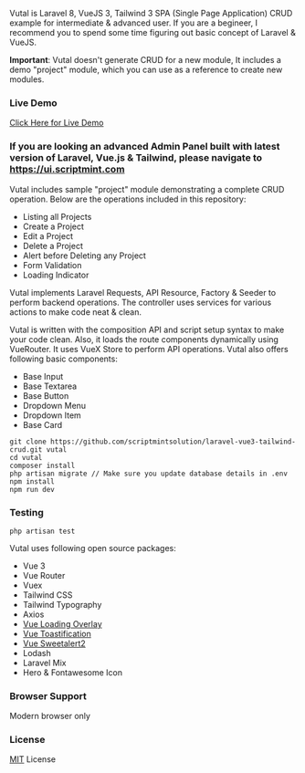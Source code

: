 Vutal is Laravel 8, VueJS 3, Tailwind 3 SPA (Single Page Application) CRUD example for intermediate & advanced user. If you are a begineer, I recommend you to spend some time figuring out basic concept of Laravel & VueJS.

**Important**: Vutal doesn't generate CRUD for a new module, It includes a demo "project" module, which you can use as a reference to create new modules.

### Live Demo
[Click Here for Live Demo](https://vutal.scriptmint.com)

### If you are looking an advanced Admin Panel built with latest version of Laravel, Vue.js & Tailwind, please navigate to https://ui.scriptmint.com

Vutal includes sample "project" module demonstrating a complete CRUD operation. Below are the operations included in this repository:

* Listing all Projects
* Create a Project
* Edit a Project
* Delete a Project
* Alert before Deleting any Project
* Form Validation
* Loading Indicator

Vutal implements Laravel Requests, API Resource, Factory & Seeder to perform backend operations. The controller uses services for various actions to make code neat & clean.

Vutal is written with the composition API and script setup syntax to make your code clean. Also, it loads the route components dynamically using VueRouter. It uses VueX Store to perform API operations. Vutal also offers following basic components:

* Base Input
* Base Textarea
* Base Button
* Dropdown Menu
* Dropdown Item
* Base Card

```
git clone https://github.com/scriptmintsolution/laravel-vue3-tailwind-crud.git vutal
cd vutal
composer install
php artisan migrate // Make sure you update database details in .env
npm install
npm run dev
```

### Testing

```
php artisan test
```

Vutal uses following open source packages:
* Vue 3
* Vue Router
* Vuex
* Tailwind CSS
* Tailwind Typography
* Axios
* [Vue Loading Overlay](https://github.com/ankurk91/vue-loading-overlay)
* [Vue Toastification](https://github.com/Maronato/vue-toastification)
* [Vue Sweetalert2](https://avil13.github.io/vue-sweetalert2/)
* Lodash
* Laravel Mix
* Hero & Fontawesome Icon

### Browser Support
Modern browser only

### License
[MIT](LICENSE.txt) License
